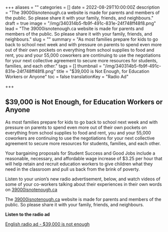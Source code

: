 +++
aliases = ""
categories = []
date = 2022-08-29T10:00:00Z
description = "The 39000isnotenough.ca website is made for parents and members of the public. So please share it with your family, friends, and neighbours."
draft = true
image = "/img/340314b5-fb9f-491c-831e-24f748ff48f8.png"
lead = "The 39000isnotenough.ca website is made for parents and members of the public. So please share it with your family, friends, and neighbours."
slug = ""
summary = "As most families prepare for kids to go back to school next week and with pressure on parents to spend even more out of their own pockets on everything from school supplies to food and rent, you and your 55,000 coworkers are continuing to use the negotiations for your next collective agreement to secure more resources for students, families, and each other."
tags = []
thumbnail = "/img/340314b5-fb9f-491c-831e-24f748ff48f8.png"
title = "$39,000 is Not Enough, for Education Workers or Anyone"
toc = false
translationKey = "Radio Ad"

+++
## **$39,000 is Not Enough, for Education Workers or Anyone**

As most families prepare for kids to go back to school next week and with pressure on parents to spend even more out of their own pockets on everything from school supplies to food and rent, you and your 55,000 coworkers are continuing to use the negotiations for your next collective agreement to secure more resources for students, families, and each other.

Your bargaining proposals for Student Success and Good Jobs include a reasonable, necessary, and affordable wage increase of $3.25 per hour that will help retain and recruit education workers to give children what they need in the classroom and pull us back from the brink of poverty.

Listen to your union’s new radio advertisement, below, and watch videos of some of your co-workers talking about their experiences in their own words on [39000isnotenough.ca](https://39000isnotenough.ca)

The [39000isnotenough.ca](https://39000isnotenough.ca) website is made for parents and members of the public. So please share it with your family, friends, and neighbours.

**Listen to the radio ad**

[English radio ad - $39,000 is not enough](/img/cupe-osbcu_radioad_202208_english.wav)